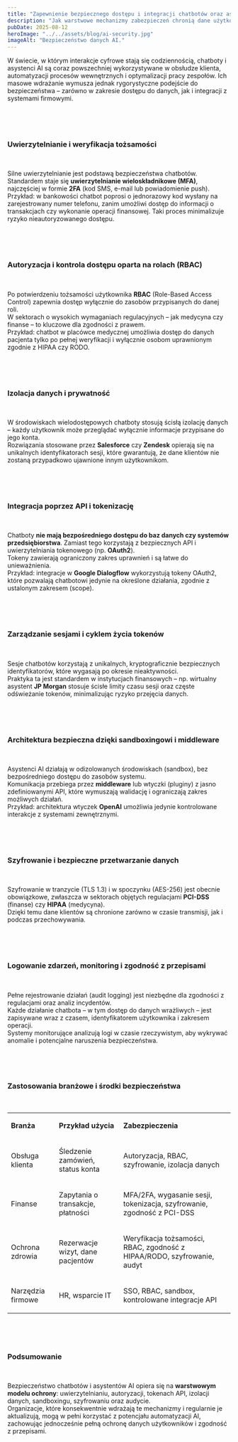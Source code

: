 ```yaml
---
title: "Zapewnienie bezpiecznego dostępu i integracji chatbotów oraz asystentów AI"
description: "Jak warstwowe mechanizmy zabezpieczeń chronią dane użytkowników i systemy firmowe"
pubDate: 2025-08-12
heroImage: "../../assets/blog/ai-security.jpg"
imageAlt: "Bezpieczeństwo danych AI."
---
```


<p>W świecie, w kt&oacute;rym interakcje cyfrowe stają się codziennością, chatboty i asystenci AI są coraz powszechniej wykorzystywane w obsłudze klienta, automatyzacji proces&oacute;w wewnętrznych i optymalizacji pracy zespoł&oacute;w. Ich masowe wdrażanie wymusza jednak rygorystyczne podejście do bezpieczeństwa &ndash; zar&oacute;wno w zakresie dostępu do danych, jak i integracji z systemami firmowymi.</p>
<p>&nbsp;</p><p>&nbsp;</p>
<h3><strong>Uwierzytelnianie i weryfikacja tożsamości</strong></h3>
<p>&nbsp;</p>
<p>Silne uwierzytelnianie jest podstawą bezpieczeństwa chatbot&oacute;w. Standardem staje się <strong>uwierzytelnianie wieloskładnikowe (MFA)</strong>, najczęściej w formie <strong>2FA</strong> (kod SMS, e-mail lub powiadomienie push).<br />Przykład: w bankowości chatbot poprosi o jednorazowy kod wysłany na zarejestrowany numer telefonu, zanim umożliwi dostęp do informacji o transakcjach czy wykonanie operacji finansowej. Taki proces minimalizuje ryzyko nieautoryzowanego dostępu.</p>
<p>&nbsp;</p><p>&nbsp;</p>
<h3><strong>Autoryzacja i kontrola dostępu oparta na rolach (RBAC)</strong></h3>
<p>&nbsp;</p>
<p>Po potwierdzeniu tożsamości użytkownika <strong>RBAC</strong> (Role-Based Access Control) zapewnia dostęp wyłącznie do zasob&oacute;w przypisanych do danej roli.<br />W sektorach o wysokich wymaganiach regulacyjnych &ndash; jak medycyna czy finanse &ndash; to kluczowe dla zgodności z prawem.<br />Przykład: chatbot w plac&oacute;wce medycznej umożliwia dostęp do danych pacjenta tylko po pełnej weryfikacji i wyłącznie osobom uprawnionym zgodnie z HIPAA czy RODO.</p>
<p>&nbsp;</p><p>&nbsp;</p>
<h3><strong>Izolacja danych i prywatność</strong></h3>
<p>&nbsp;</p>
<p>W środowiskach wielodostępowych chatboty stosują ścisłą izolację danych &ndash; każdy użytkownik może przeglądać wyłącznie informacje przypisane do jego konta.<br />Rozwiązania stosowane przez <strong>Salesforce</strong> czy <strong>Zendesk</strong> opierają się na unikalnych identyfikatorach sesji, kt&oacute;re gwarantują, że dane klient&oacute;w nie zostaną przypadkowo ujawnione innym użytkownikom.</p>
<p>&nbsp;</p><p>&nbsp;</p>
<h3><strong>Integracja poprzez API i tokenizację</strong></h3>
<p>&nbsp;</p>
<p>Chatboty <strong>nie mają bezpośredniego dostępu do baz danych czy system&oacute;w przedsiębiorstwa</strong>. Zamiast tego korzystają z bezpiecznych API i uwierzytelniania tokenowego (np. <strong>OAuth2</strong>).<br />Tokeny zawierają ograniczony zakres uprawnień i są łatwe do unieważnienia.<br />Przykład: integracje w <strong>Google Dialogflow</strong> wykorzystują tokeny OAuth2, kt&oacute;re pozwalają chatbotowi jedynie na określone działania, zgodnie z ustalonym zakresem (scope).</p>
<p>&nbsp;</p><p>&nbsp;</p>
<h3><strong>Zarządzanie sesjami i cyklem życia token&oacute;w</strong></h3>
<p>&nbsp;</p>
<p>Sesje chatbot&oacute;w korzystają z unikalnych, kryptograficznie bezpiecznych identyfikator&oacute;w, kt&oacute;re wygasają po okresie nieaktywności.<br />Praktyka ta jest standardem w instytucjach finansowych &ndash; np. wirtualny asystent <strong>JP Morgan</strong> stosuje ścisłe limity czasu sesji oraz częste odświeżanie token&oacute;w, minimalizując ryzyko przejęcia danych.</p>
<p>&nbsp;</p><p>&nbsp;</p>
<h3><strong>Architektura bezpieczna dzięki sandboxingowi i middleware</strong></h3>
<p>&nbsp;</p>
<p>Asystenci AI działają w odizolowanych środowiskach (sandbox), bez bezpośredniego dostępu do zasob&oacute;w systemu.<br />Komunikacja przebiega przez <strong>middleware</strong> lub wtyczki (pluginy) z jasno zdefiniowanymi API, kt&oacute;re wymuszają walidację i ograniczają zakres możliwych działań.<br />Przykład: architektura wtyczek <strong>OpenAI</strong> umożliwia jedynie kontrolowane interakcje z systemami zewnętrznymi.</p>
<p>&nbsp;</p><p>&nbsp;</p>
<h3><strong>Szyfrowanie i bezpieczne przetwarzanie danych</strong></h3>
<p>&nbsp;</p>
<p>Szyfrowanie w tranzycie (TLS 1.3) i w spoczynku (AES-256) jest obecnie obowiązkowe, zwłaszcza w sektorach objętych regulacjami <strong>PCI-DSS</strong> (finanse) czy <strong>HIPAA</strong> (medycyna).<br />Dzięki temu dane klient&oacute;w są chronione zar&oacute;wno w czasie transmisji, jak i podczas przechowywania.</p>
<p>&nbsp;</p><p>&nbsp;</p>
<h3><strong>Logowanie zdarzeń, monitoring i zgodność z przepisami</strong></h3>
<p>&nbsp;</p>
<p>Pełne rejestrowanie działań (audit logging) jest niezbędne dla zgodności z regulacjami oraz analiz incydent&oacute;w.<br />Każde działanie chatbota &ndash; w tym dostęp do danych wrażliwych &ndash; jest zapisywane wraz z czasem, identyfikatorem użytkownika i zakresem operacji.<br />Systemy monitorujące analizują logi w czasie rzeczywistym, aby wykrywać anomalie i potencjalne naruszenia bezpieczeństwa.</p>
<p>&nbsp;</p><p>&nbsp;</p>
<h3><strong>Zastosowania branżowe i środki bezpieczeństwa</strong></h3>
<p>&nbsp;</p>
<table>
<tbody>
<tr>
<td>
<p><strong>Branża</strong></p>
</td>
<td>
<p><strong>Przykład użycia</strong></p>
</td>
<td>
<p><strong>Zabezpieczenia</strong></p>
</td>
</tr>
<tr>
<td>
<p>Obsługa klienta</p>
</td>
<td>
<p>Śledzenie zam&oacute;wień, status konta</p>
</td>
<td>
<p>Autoryzacja, RBAC, szyfrowanie, izolacja danych</p>
</td>
</tr>
<tr>
<td>
<p>Finanse</p>
</td>
<td>
<p>Zapytania o transakcje, płatności</p>
</td>
<td>
<p>MFA/2FA, wygasanie sesji, tokenizacja, szyfrowanie, zgodność z PCI-DSS</p>
</td>
</tr>
<tr>
<td>
<p>Ochrona zdrowia</p>
</td>
<td>
<p>Rezerwacje wizyt, dane pacjent&oacute;w</p>
</td>
<td>
<p>Weryfikacja tożsamości, RBAC, zgodność z HIPAA/RODO, szyfrowanie, audyt</p>
</td>
</tr>
<tr>
<td>
<p>Narzędzia firmowe</p>
</td>
<td>
<p>HR, wsparcie IT</p>
</td>
<td>
<p>SSO, RBAC, sandbox, kontrolowane integracje API</p>
</td>
</tr>
</tbody>
</table>
<p>&nbsp;</p><p>&nbsp;</p>
<h3><strong>Podsumowanie</strong></h3>
<p>&nbsp;</p>
<p>Bezpieczeństwo chatbot&oacute;w i asystent&oacute;w AI opiera się na <strong>warstwowym modelu ochrony</strong>: uwierzytelnianiu, autoryzacji, tokenach API, izolacji danych, sandboxingu, szyfrowaniu oraz audycie.<br />Organizacje, kt&oacute;re konsekwentnie wdrażają te mechanizmy i regularnie je aktualizują, mogą w pełni korzystać z potencjału automatyzacji AI, zachowując jednocześnie pełną ochronę danych użytkownik&oacute;w i zgodność z przepisami.</p>
